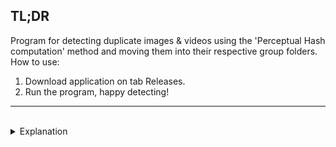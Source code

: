 ## TL;DR

Program for detecting duplicate images & videos using the 'Perceptual Hash computation' method and moving them into their respective group folders. How to use:
1. Download application on tab Releases.
2. Run the program, happy detecting!

***

<br>

<details>
<summary>Explanation</summary>

Deteksi Duplikasi Gambar & Video
---

Program ini ada karena awalnya saya ingin mengelompokkan file gambar dan video dari *laptop* dan *handphone* ke dalam satu tempat. Namun, dengan banyaknya file, memilah dan mengelompokkan file-file tersebut serta menentukan apakah gambar atau video sudah ada sebelumnya (duplikasi) akan memakan waktu yang lama. Maka dari itu dengan bantuan **Chat GPT** (karena saya belum terlalu familiar dengan python secara mendalam) program ini ada.

*Main program* dalam *repository* ini terdiri dari `detect8.py`, `move.py` & `delete.py`. Saya belum melakukan *refactor* atau mengoptimasi kode karena untuk saat ini yang terpenting adalah program sudah sesuai dengan ekspektasi saya, yaitu mendeteksi gambar atau video yang sama atau duplikasi. Terdapat folder `temp` yang digunakan sebagai *history* dalam proses *try and error* saat membuat program ini.

## Pembahasan

Pada langkah awal menentukan `target_folder` terlebih dahulu, kemudian *method* `group_files_by_hash` akan dijalankan, yang akan menentukan file gambar atau video berdasarkan ekstensi yang sudah ditentukan,

***

### 1. Gambar

Menggunakan *method* `get_image_hash` yang akan mendapatkan *hash*, lebih spesifiknya menggunakan __*pHash*__ atau __*Perceptual Hash computation*__. Ini menggunakan *library* [imagehash](https://scikit-image.org/) sebagai *hashing* dan [PIL](https://pillow.readthedocs.io/en/stable/) untuk mendapatkan file gambar dari path.

Sebelumnya saya menggunakan *hash* __MD5__ yang terdapat pada file `detect.py`. tapi pada praktiknya, tak jarang gambar-gambar yang tak serupa tetap masuk dalam 1 folder group yang seharusnya itu terpisah (tidak cukup akurat), lalu dengan bantuan Chat GPT terdapat note, seperti berikut

>Additionally, using the MD5 hash of the image content for comparison, which is fast but not entirely foolproof, as different images might have the same hash. For more robust duplicate image detection, you could consider using perceptual hashing techniques such as dHash or pHash.

Seperti penjelasan diatas, MD5 bisa dikatakan terlalu simple untuk membandingkan kesamaan 2 file, dan direkomendasikan dengan hasil yang __*robust*__ menggunakan __dHash__ atau __pHash__, maka dari itu pada file `detect8.py` ini menggunakan pHash. Reference [pHash](https://www.hackerfactor.com/blog/index.php?/archives/432-Looks-Like-It.html).

Lanjut, setelah hash didapatkan, maka akan melakukan pengecekan pada *dictionary* `file_groups`, terdapat *key* dengan hash tersebut atau tidak, jika ada maka akan di *append item* ke *value list* jika tidak akan membuat *key value* baru.


### 2. Video

Kemudian pada ekstensi video, saya menggunakan *libary* [videohash](https://akamhy.github.io/videohash/) yang menggunakan __pHash__ juga di dalamnya, sebelum menggunakan diperlukan menginstall __FFmpeg__ terlebih dahulu.

Setelah *hash* didapatkan, langkah yg sama dilakukan, yaitu melakukan pengecekan pada *dictionary* `file_groups`.

***


Kemudian pada langkah akhir, `file_groups` ini akan mulai di *looping* dan akan melakukan pemindahan file ke dalam group masing-masing dengan format, 

```python
f"group_{group_id}"
```

Dan lanjut ke *method* `move_single_file_folders` pada file `move.py`. Saya menentukan *target & destination folder* ke tempat yang sama, kerena saya ingin mengeluarkan file di tiap-tiap group ini yang hanya terdiri dari 1 file saja yang berarti tidak terjadi duplikasi. Dan setelah semua group sudah dilakukan pengecekan, maka *method* `delete_empty_folders` pada file `delete.py` dijalankan, yang akan menghapus folder-folder group yang kosong.

Jika semua sudah berhasil dilakukan, maka pada `target_folder` ini hanya akan tersisa folder group-group yang *duplicate* saja yang akan dilakukan pengecekan, step ini dilakukan secara manual, untuk menentukan apakah file-file di folder ini memang sama atau terdapat perbedaan, karena pada *case* dilakukan, masih ada beberapa gambar yang sebenarnya beda tapi hanya sedikit perbedaan, tapi tidak terdeteksi oleh *hash*. Setelah sudah di *filter*, maka `target_folder` saat ini sudah selesai, dan lanjut ke folder-folder yg lain yang ingin dilakukan pengecekan.

***

#### Tambahan,

Pada folder `temp`, terdapat file `index.py` & `rename.py` yang mungkin akan berguna untuk me-*rename* semua file dari `target_folder` yang ditentukan, dan juga file-file lainnya untuk saat ini belum atau tidak digunakan, karena fokus utama terdapat pada file `detect8.py`, `move.py` & `delete.py`.

Note, mungkin untuk kedepannya, jika ada keperluan lain dan memerlukan program untuk mempermudah, repository ini akan di *update* sesuai kebutuhan.

***

### Update
#### 18 April 2024
- Pada update ini saya menambahkan program dalam bentuk GUI menggunakan library __PySimpleGUI__ pada file `app2.py`, untuk file *exe* dapat dilihat pada [link berikut](https://github.com/vstacked/media_duplicate_detector/releases).
- sedangkan pada file `app.py` merupakan percobaan pertama saya dalam menggunakan library ini, yang hanya menampilkan gambar dari list gambar yang dipilih.

</details>